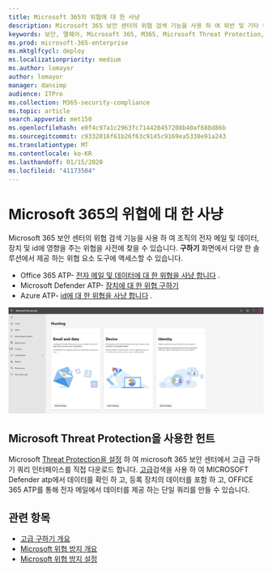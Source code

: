 ```yaml
---
title: Microsoft 365의 위협에 대 한 사냥
description: Microsoft 365 보안 센터의 위협 검색 기능을 사용 하 여 위반 및 기타 위협 요소를 사전에 찾기
keywords: 보안, 맬웨어, Microsoft 365, M365, Microsoft Threat Protection, MTP, 보안 센터, 사이버 위협 구하기, Microsoft Defender ATP, Office 365 ATP, Azure ATP, 고급 구하기
ms.prod: microsoft-365-enterprise
ms.mktglfcycl: deploy
ms.localizationpriority: medium
ms.author: lomayor
author: lomayor
manager: dansimp
audience: ITPro
ms.collection: M365-security-compliance
ms.topic: article
search.appverid: met150
ms.openlocfilehash: e0f4c97a1c2963fc714420457208b40af688d86b
ms.sourcegitcommit: c9332016f61b26f63c9145c9169ea5330e91a243
ms.translationtype: MT
ms.contentlocale: ko-KR
ms.lasthandoff: 01/15/2020
ms.locfileid: "41173504"
---
```

# <a name="hunt-for-threats-in-microsoft-365"></a>Microsoft 365의 위협에 대 한 사냥

Microsoft 365 보안 센터의 위협 검색 기능을 사용 하 여 조직의 전자 메일 및 데이터, 장치 및 id에 영향을 주는 위협을 사전에 찾을 수 있습니다. **구하기** 화면에서 다양 한 솔루션에서 제공 하는 위협 요소 도구에 액세스할 수 있습니다.
- Office 365 ATP- [전자 메일 및 데이터에 대 한 위협을 사냥 합니다](../office-365-security/office-365-atp.md) .
- Microsoft Defender ATP- [장치에 대 한 위협 구하기](https://docs.microsoft.com/windows/security/threat-protection/microsoft-defender-atp/advanced-hunting)
- Azure ATP- [id에 대 한 위협을 사냥 합니다](https://docs.microsoft.com/azure-advanced-threat-protection/investigate-a-user) .

![사냥 페이지](../images/hunt.png)


## <a name="hunt-with-microsoft-threat-protection"></a>Microsoft Threat Protection을 사용한 헌트

Microsoft [Threat Protection을 설정](mtp-enable.md) 하 여 microsoft 365 보안 센터에서 고급 구하기 쿼리 인터페이스를 직접 다운로드 합니다. [고급](advanced-hunting-overview.md)검색을 사용 하 여 MICROSOFT Defender atp에서 데이터를 확인 하 고, 등록 장치의 데이터를 포함 하 고, OFFICE 365 ATP를 통해 전자 메일에서 데이터를 제공 하는 단일 쿼리를 만들 수 있습니다.

## <a name="related-topics"></a>관련 항목
- [고급 구하기 개요](advanced-hunting-overview.md)
- [Microsoft 위협 방지 개요](microsoft-threat-protection.md)
- [Microsoft 위협 방지 설정](mtp-enable.md)

